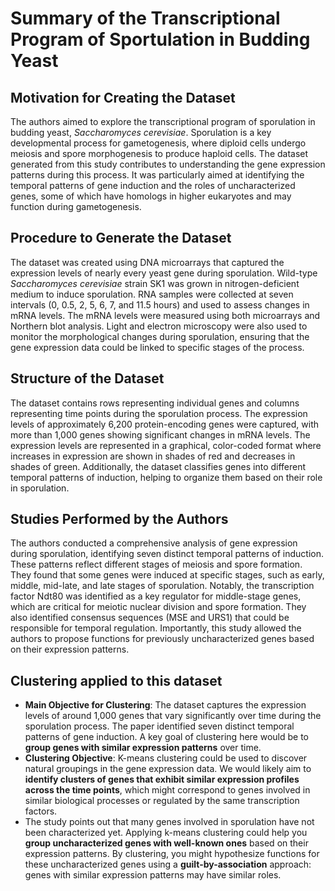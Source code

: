 # Summary of the Transcriptional Program of Sportulation in Budding Yeast

## Motivation for Creating the Dataset
The authors aimed to explore the transcriptional program of sporulation in budding yeast, *Saccharomyces cerevisiae*. Sporulation is a key developmental process for gametogenesis, where diploid cells undergo meiosis and spore morphogenesis to produce haploid cells. The dataset generated from this study contributes to understanding the gene expression patterns during this process. It was particularly aimed at identifying the temporal patterns of gene induction and the roles of uncharacterized genes, some of which have homologs in higher eukaryotes and may function during gametogenesis.

## Procedure to Generate the Dataset
The dataset was created using DNA microarrays that captured the expression levels of nearly every yeast gene during sporulation. Wild-type *Saccharomyces cerevisiae* strain SK1 was grown in nitrogen-deficient medium to induce sporulation. RNA samples were collected at seven intervals (0, 0.5, 2, 5, 6, 7, and 11.5 hours) and used to assess changes in mRNA levels. The mRNA levels were measured using both microarrays and Northern blot analysis. Light and electron microscopy were also used to monitor the morphological changes during sporulation, ensuring that the gene expression data could be linked to specific stages of the process.

## Structure of the Dataset
The dataset contains rows representing individual genes and columns representing time points during the sporulation process. The expression levels of approximately 6,200 protein-encoding genes were captured, with more than 1,000 genes showing significant changes in mRNA levels. The expression levels are represented in a graphical, color-coded format where increases in expression are shown in shades of red and decreases in shades of green. Additionally, the dataset classifies genes into different temporal patterns of induction, helping to organize them based on their role in sporulation.

## Studies Performed by the Authors
The authors conducted a comprehensive analysis of gene expression during sporulation, identifying seven distinct temporal patterns of induction. These patterns reflect different stages of meiosis and spore formation. They found that some genes were induced at specific stages, such as early, middle, mid-late, and late stages of sporulation. Notably, the transcription factor Ndt80 was identified as a key regulator for middle-stage genes, which are critical for meiotic nuclear division and spore formation. They also identified consensus sequences (MSE and URS1) that could be responsible for temporal regulation. Importantly, this study allowed the authors to propose functions for previously uncharacterized genes based on their expression patterns.

## Clustering applied to this dataset

- **Main Objective for Clustering**: The dataset captures the expression levels of around 1,000 genes that vary significantly over time during the sporulation process. The paper identified seven distinct temporal patterns of gene induction. A key goal of clustering here would be to **group genes with similar expression patterns** over time.
- **Clustering Objective**: K-means clustering could be used to discover natural groupings in the gene expression data. We would likely aim to **identify clusters of genes that exhibit similar expression profiles across the time points**, which might correspond to genes involved in similar biological processes or regulated by the same transcription factors.
- The study points out that many genes involved in sporulation have not been characterized yet. Applying k-means clustering could help you **group uncharacterized genes with well-known ones** based on their expression patterns. By clustering, you might hypothesize functions for these uncharacterized genes using a **guilt-by-association** approach: genes with similar expression patterns may have similar roles.

   

